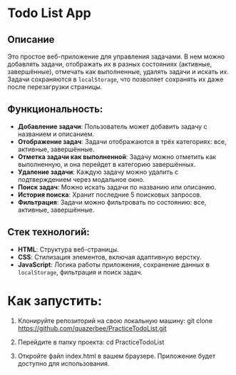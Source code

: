 # Todo List App

## Описание
Это простое веб-приложение для управления задачами. В нем можно добавлять задачи, отображать их в разных состояниях (активные, завершённые), отмечать как выполненные, удалять задачи и искать их. Задачи сохраняются в `localStorage`, что позволяет сохранять их даже после перезагрузки страницы.

## Функциональность:
- **Добавление задачи**: Пользователь может добавить задачу с названием и описанием.
- **Отображение задач**: Задачи отображаются в трёх категориях: все, активные, завершённые.
- **Отметка задачи как выполненной**: Задачу можно отметить как выполненную, и она перейдет в категорию завершённых.
- **Удаление задачи**: Каждую задачу можно удалить с подтверждением через модальное окно.
- **Поиск задач**: Можно искать задачи по названию или описанию.
- **История поиска**: Хранит последние 5 поисковых запросов.
- **Фильтрация**: Задачи можно фильтровать по состоянию: все, активные, завершённые.

## Стек технологий:
- **HTML**: Структура веб-страницы.
- **CSS**: Стилизация элементов, включая адаптивную верстку.
- **JavaScript**: Логика работы приложения, сохранение данных в `localStorage`, фильтрация и поиск задач.

# Как запустить:

1. Клонируйте репозиторий на свою локальную машину:
   git clone https://github.com/quazerbee/PracticeTodoList.git

2. Перейдите в папку проекта:
   cd PracticeTodoList

3. Откройте файл index.html в вашем браузере. Приложение будет доступно для    использования.